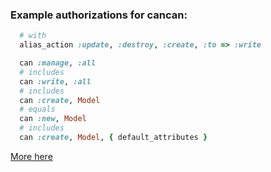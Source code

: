 ### Example authorizations for cancan:

```ruby
  # with
  alias_action :update, :destroy, :create, :to => :write

  can :manage, :all
  # includes
  can :write, :all
  # includes
  can :create, Model
  # equals
  can :new, Model
  # includes
  can :create, Model, { default_attributes }
```

[More here](../lib/rails_admin/config/actions/new.rb)
